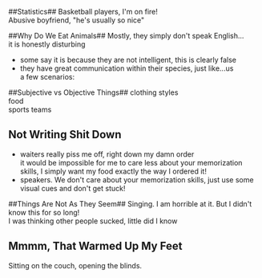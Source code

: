 ##Statistics##
Basketball players, I'm on fire!  
Abusive boyfriend, "he's usually so nice"  

##Why Do We Eat Animals##
Mostly, they simply don't speak English...   
it is honestly disturbing  
 - some say it is because they are not intelligent, this is clearly false  
 - they have great communication within their species, just like...us  
a few scenarios:

##Subjective vs Objective Things##
clothing styles  
food  
sports teams  

## Not Writing Shit Down ##
 - waiters really piss me off, right down my damn order  
it would be impossible for me to care less about your memorization
skills, I simply want my food exactly the way I ordered it! 
 - speakers. We don't care about your memorization skills, just use some
   visual cues and don't get stuck!

##Things Are Not As They Seem##
Singing. I am horrible at it. But I didn't know this for so long!  
I was thinking other people sucked, little did I know  

## Mmmm, That Warmed Up My Feet

Sitting on the couch, opening the blinds.


 
